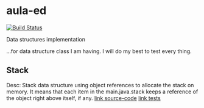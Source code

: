 # aula-ed
[![Build Status](https://travis-ci.org/yanmarques/aula-ed.svg?branch=master)](https://travis-ci.org/yanmarques/aula-ed)

Data structures implementation

...for data structure class I am having. I will do my best to test every thing.

## Stack
Desc: Stack data structure using object references to allocate the stack on memory. It means that each item in the main.java.stack
keeps a reference of the object right above itself, if any.
[link source-code](src/main/java/com/stack/org) [link tests](src/test/java/com/stack/org)
